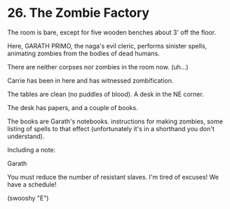 # 26. The Zombie Factory

The room is bare, except for five wooden benches about 3' off the
floor.

Here, GARATH PRIMO, the naga's evil cleric, performs sinister spells,
animating zombies from the bodies of dead humans.

There are neither corpses nor zombies in the room now. (uh...)


Carrie has been in here and has witnessed zombification.

The tables are clean (no puddles of blood).  A desk in the NE corner.

The desk has papers, and a couple of books.

The books are Garath's notebooks. instructions for making zombies, some listing
of spells to that effect (unfortunately it's in a shorthand you don't
understand).

Including a note:


  Garath
  
  You must reduce the number of resistant slaves.
  I'm tired of excuses!  We have a schedule!

  (swooshy "E")

